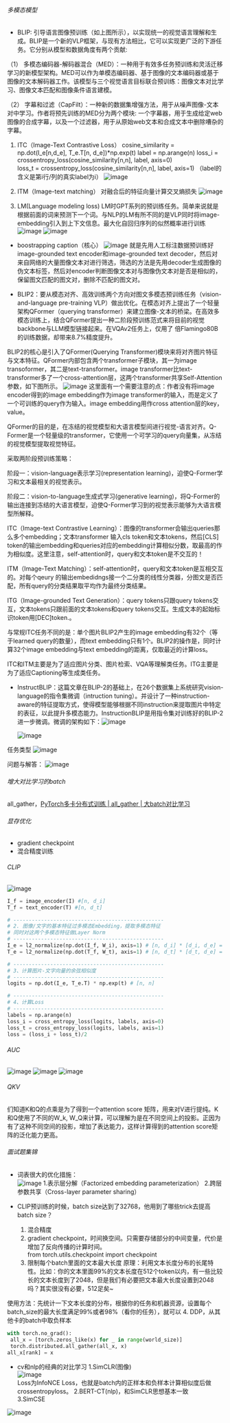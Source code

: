 ###### 多模态模型
* BLIP: 引导语言图像预训练（如上图所示），以实现统一的视觉语言理解和生成。BLIP是一个新的VLP框架，与现有方法相比，它可以实现更广泛的下游任务。它分别从模型和数据角度有两个贡献:

（1） 多模态编码器-解码器混合（MED）：一种用于有效多任务预训练和灵活迁移学习的新模型架构。MED可以作为单模态编码器、基于图像的文本编码器或基于图像的文本解码器工作。该模型与三个视觉语言目标联合预训练：图像文本对比学习、图像文本匹配和图像条件语言建模。

（2） 字幕和过滤（CapFilt）：一种新的数据集增强方法，用于从噪声图像-文本对中学习。作者将预先训练的MED分为两个模块: 一个字幕器，用于生成给定web图像的合成字幕，以及一个过滤器，用于从原始web文本和合成文本中删除嘈杂的字幕。

1. ITC（Image-Text Contrastive Loss）
   cosine_similarity = np.dot(I_e[n,d_e], T_e.T[n, d_e])*np.exp(t)
   label = np.arange(n)
   loss_i = crossentropy_loss(cosine_similarity[n,n], label, axis=0)  
   loss_t = crossentropy_loss(cosine_similarity[n,n], label, axis=1)
   （label的含义是第i行/列的真实label为i）
   ![image](https://github.com/Feve1986/coding/assets/67903547/8d7fac67-fc08-447a-bb7c-427906861db3)

2. ITM（Image-text matching）
   对融合后的特征向量计算交叉熵损失
   ![image](https://github.com/Feve1986/coding/assets/67903547/a8d47d98-1557-4902-a909-5e0c3d8d2d79)

3. LM(Language modeling loss)
   LM时GPT系列的预训练任务。简单来说就是根据前面的词来预测下一个词。与NLP的LM有所不同的是VLP同时将image-embedding引入到上下文信息。最大化自回归序列的似然概率进行训练
![image](https://github.com/Feve1986/coding/assets/67903547/b082dae5-1a14-4972-accc-2d684df260cd)
![image](https://github.com/Feve1986/coding/assets/67903547/b7809fb4-83dd-434c-b4b8-620ee3644e88)

* boostrapping caption（核心）
![image](https://github.com/Feve1986/coding/assets/67903547/4d8fa460-d0ce-4594-ab04-8a159ad4d217)
就是先用人工标注数据预训练好image-grounded text encoder和image-grounded text decoder，然后对来自网络的大量图像文本对进行筛选，筛选的方法是先用decoder生成图像的伪文本标签，然后对encoder判断图像文本对与图像伪文本对是否是相似的，保留图文匹配的图文对，删除不匹配的图文对。

* BLIP2：要从模态对齐、高效训练两个方向对图文多模态预训练任务（vision-and-language pre-training VLP）做出优化。在模态对齐上提出了一个轻量架构QFormer（querying transformer）来建立图像-文本的桥梁。在高效多模态训练上，结合QFormer提出一种二阶段预训练范式来将目前的视觉backbone与LLM模型链接起来。在VQAv2任务上，仅用了 
 倍Flamingo80B的训练数据，却带来8.7%精度提升。

BLIP2的核心是引入了QFormer(Querying Transformer)模块来将对齐图片特征与文本特征。QFormer内部包含两个transformer子模块，其一为image transoformer，其二是text-transformer。image transformer比text-transformer多了一个cross-attention层，这两个transformer共享Self-Attention参数，如下图所示。
![image](https://github.com/Feve1986/coding/assets/67903547/57d85edd-6cdc-4c97-afeb-fafcc848eb30)
这里面有一个需要注意的点：作者没有将image encoder得到的image embedding作为image transformer的输入，而是定义了一个可训练的query作为输入。image embedding用作cross attention层的key， value。

QFormer的目的是，在冻结的视觉模型和大语言模型间进行视觉-语言对齐。Q-Former是一个轻量级的transformer，它使用一个可学习的query向量集，从冻结的视觉模型提取视觉特征。

采取两阶段预训练策略：

阶段一：vision-language表示学习(representation learning)，迫使Q-Former学习和文本最相关的视觉表示。

阶段二：vision-to-language生成式学习(generative learning)，将Q-Former的输出连接到冻结的大语言模型，迫使Q-Former学习到的视觉表示能够为大语言模型所解释。

ITC（Image-text Contrastive Learning）：图像的transformer会输出queries那么多个embedding；文本transformer 输入cls token和文本tokens，然后[CLS] token的输出embedding和queries对应的embedding计算相似分数，取最高的作为相似度。这里注意，self-attention时，query和文本token是不交互的！

ITM（Image-Text Matching）：self-attention时，query和文本token是互相交互的。对每个qeury 的输出embedidngs接一个二分类的线性分类器，分图文是否匹配，所有query的分类结果取平均作为最终分类结果。

ITG（Image-grounded Text Generation）：query tokens只跟query tokens交互，文本tokens只跟前面的文本tokens和query tokens交互。生成文本的起始标识token用[DEC]token.。

与常规ITC任务不同的是：单个图片BLIP2产生的image embedding有32个（等于learned query的数量），而text embedding只有1个。BLIP2的操作是，同时计算32个image embedding与text embedding的距离，仅取最近的计算loss。

ITC和ITM主要是为了适应图片分类、图片检索、VQA等理解类任务。ITG主要是为了适应Captioning等生成类任务。

* InstructBLIP：这篇文章在BLIP-2的基础上，在26个数据集上系统研究vision-language的指令集微调（intruction tuning）。并设计了一种instruction-aware的特征提取方式，使得模型能够根据不同instruction来提取图片中特定的表征，以此提升多模态能力。InstructionBLIP是用指令集对训练好的BLIP-2进一步微调。微调的架构如下：![image](https://github.com/Feve1986/coding/assets/67903547/02c13baa-1079-4e43-84a9-21e8d22c697a)

  ![image](https://github.com/Feve1986/coding/assets/67903547/065a136e-5d84-4fdd-90d1-b264054cb68e)

任务类型
![image](https://github.com/Feve1986/coding/assets/67903547/bb31bf59-0d21-4a5a-99b7-03abcf64716b)

问题与解答：
![image](https://github.com/Feve1986/coding/assets/67903547/64103b43-9350-4630-926c-6fd6b365ca11)

###### 增大对比学习的batch
all_gather，[PyTorch多卡分布式训练 | all_gather | 大batch对比学习](https://zhuanlan.zhihu.com/p/615784842)

###### 显存优化
* gradient checkpoint
* 混合精度训练

###### CLIP
![image](https://github.com/Feve1986/coding/assets/67903547/d81498a0-b7d0-4a84-929b-ffee4b530ea5)
```python
I_f = image_encoder(I) #[n, d_i]
T_f = text_encoder(T) #[n, d_t]

# -------------------------------------------------
# 2. 图像/文字的基本特征过多模态Embedding，提取多模态特征
# 同时对这两个多模态特征做Layer Norm
# -------------------------------------------------
I_e = l2_normalize(np.dot(I_f, W_i), axis=1) # [n, d_i] * [d_i, d_e] = [n, d_e]
T_e = l2_normalize(np.dot(T_f, W_t), axis=1) # [n, d_t] * [d_t, d_e] = [n, d_e]

# -------------------------------------------------
# 3、计算图片-文字向量的余弦相似度
# -------------------------------------------------
logits = np.dot(I_e, T_e.T) * np.exp(t) # [n, n]

# -------------------------------------------------
# 4、计算Loss
# -------------------------------------------------
labels = np.arange(n)
loss_i = cross_entropy_loss(logits, labels, axis=0)
loss_t = cross_entropy_loss(logits, labels, axis=1)
loss = (loss_i + loss_t)/2
```

###### AUC
![image](https://github.com/Feve1986/coding/assets/67903547/3f2a5f85-83e0-487b-84b8-6c7a6fc505b5)
![image](https://github.com/Feve1986/coding/assets/67903547/540c421d-50e4-4927-b2ba-0c8a712e8071)
![image](https://github.com/Feve1986/coding/assets/67903547/f855f131-2c23-4ada-823d-816bfa354f84)

###### QKV
们知道K和Q的点乘是为了得到一个attention score 矩阵，用来对V进行提纯。K和Q使用了不同的W_k, W_Q来计算，可以理解为是在不同空间上的投影。正因为有了这种不同空间的投影，增加了表达能力，这样计算得到的attention score矩阵的泛化能力更高。

###### 面试题集锦
* 词表很大的优化措施：  
   ![image](https://github.com/Feve1986/coding/assets/67903547/07f654ea-8652-4d11-8cca-5821f6c158c1)
   1.表示层分解（Factorized embedding parameterization）
   2.跨层参数共享（Cross-layer parameter sharing）

* CLIP预训练的时候，batch size达到了32768，他用到了哪些trick去提高batch size？  
  1. 混合精度
  2. gradient checkpoint，时间换空间。只需要存储部分的中间变量，代价是增加了反向传播的计算时间。  
     from torch.utils.checkpoint import checkpoint
  3. 限制每个batch里面的文本最大长度
     原理：利用文本长度分布的长尾特性。比如：你的文本里面99%的文本长度在512个token以内，有一些比较长的文本长度到了2048，但是我们有必要把文本最大长度设置到2048吗？其实很没有必要，512足矣~

使用方法：先统计一下文本长度的分布，根据你的任务和机器资源，设置每个batch_size的最大长度满足99%或者98%（看你的任务），就可以
   4. DDP，从其他卡的batch中取负样本
   ```python
   with torch.no_grad():
    all_x = [torch.zeros_like(x) for _ in range(world_size)]
    torch.distributed.all_gather(all_x, x)
all_x[rank] = x
   ```

* cv和nlp的经典的对比学习
   1.SimCLR(图像)  
     ![image](https://github.com/Feve1986/coding/assets/67903547/53db6eab-801e-46e3-a944-92d9ae304b33)  
     Loss为InfoNCE Loss，也就是batch内的正样本和负样本计算相似度后做crossentropyloss。
   2.BERT-CT(nlp)，和SimCLR思想基本一致  
   3.SimCSE

![image](https://github.com/Feve1986/coding/assets/67903547/1f957ade-7661-4548-b880-54d8f694ff5c)
